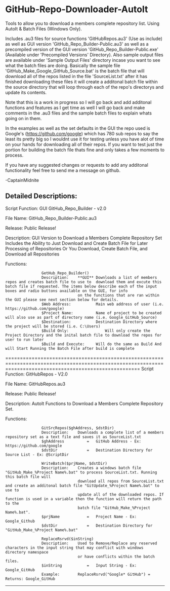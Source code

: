 # GitHub-Repo-Downloader-AutoIt
Tools to allow you to download a members complete repository list. Using AutoIt & Batch Files (Windows Only).

Includes .au3 files for source functions 'GitHubRepos.au3' (Use as include) as well as GUI version 'GitHub_Repo_Builder-Public.au3'
as well as a precompiled version of the GUI version 'GitHub_Repo_Builder-Public.exe' (Available under 'Precompiled Versions' Directory).
Also sample output files are available under 'Sample Output Files' directory incase you want to see what the batch files are doing.
Basically the sample file 'GitHub_Make_Google_GitHub_Source.bat' is the batch file that will download all of the repos listed in the
file 'SourceList.txt' after it has finished downloading these files it will create a additonal batch file within the source directory
that will loop through each of the repo's directorys and update its contents.

Note that this is a work in progress so I will go back and add additonal functions and features as I get time as well I will go back
and make comments in the .au3 files and the sample batch files to explain whats going on in them.

In the examples as well as the set defaults in the GUI the repo used is Google's (https://github.com/google) which has 780 sub repos
to say the least its pretty big so I wouldnt use it for testing unless you have alot of time on your hands for downloading all of
their repos. If you want to test just the portion for building the batch file thats fine and only takes a few moments to process.

If you have any suggested changes or requests to add any additonal functionality feel free to send me a message on github.

-CaptainMidnite

Detailed Descriptions:
----------------------------------------------------------------------------------------------------------------------------------------------------------
 Script Function:	GUI GitHub_Repo_Builder - v2.0

 File Name:			GitHub_Repo_Builder-Public.au3
 
 Release:			Public Release!

 Description:		GUI Version to Download a Members Complete Repository Set
					Includes the Ability to Just Download and Create Batch File for Later Processing of Repositories
					Or You Download, Create Batch File, and Download all Repositories

 Functions:				
 					
 					GetHub_Repo_Builder()
					Description: 	**GUI** Downloads a list of members repos and creates batch file to use to 	download them and excute this batch file if requested. The items below describe each of the input boxes and radio buttons available on the GUI, for info
									on the functions that are ran within the GUI please see next section below for details.
					$Web Address:			Main web address of user (i.e. https://github.com/google)
					$Project Name:			Name of project to be created will also use as part of directory name (i.e. Google_GitHub_Source)
					$Destination:			Destination Directory where the project will be stored (i.e. C:\Users)
					$Build Only:				Will only create the Project Directory and the inital batch file to download the repos for user to run later
					$Build and Execute:		Will do the same as Build And will Start Running the Batch File after build is complete	
					
==========================================================================================================================================================
 Script Function:	GitHubRepos - V2.0

 File Name:			GitHubRepos.au3
 
 Release:			Public Release!

 Description:		AutoIt Functions to Download a Members Complete Repository Set.

 Functions:
 
					GitSrcRepos($ghAddress, $dstDir)
					Description: 	Downloads a complete list of a members repository set as a text file and saves it as SourceList.txt
					$ghAddress			=	GitHub Address - Ex: https://github.com/google
					$dstDir				=	Destination Directory for Source List - Ex: @ScriptDir

					WriteBatch($prjName, $dstDir)
					Description:	Creates a windows batch file "GitHub_Make_%Project Name%.bat" to process SourceList.txt. Running this batch file will
									download all repos from SourceList.txt and create an additonal batch file "GitUpdate_%Project Name%.bat" to use to
									update all of the downloaded repos. If function is used in a variable then the function will return the path to the
									batch file "GitHub_Make_%Project Name%.bat".
					$prjName			=	Project Name - Ex: Google_Github
					$dstDir				=	Destination Directory for "GitHub_Make_%Project Name%.bat"

					ReplaceRsrvd($inString)
					Description:	Used to Remove/Replace any reserved characters in the input string that may conflict with windows directory namespace
									or have conflicts within the batch files.
					$inString			=	Input String - Ex: Google_GitHub
					Example:		ReplaceRsrvd("Google* GitHub") = Returns: Google_GitHub
----------------------------------------------------------------------------------------------------------------------------------------------------------
